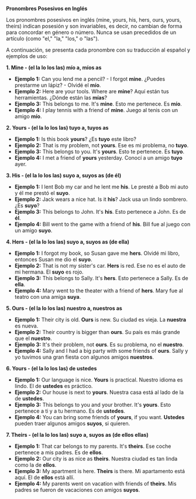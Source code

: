 **Pronombres Posesivos en Inglés**

Los pronombres posesivos en inglés (mine, yours, his, hers, ours, yours, theirs) indican posesión y son invariables, es decir, no cambian de forma para concordar en género o número. Nunca se usan precedidos de un artículo (como "el," "la," "los," o "las").

A continuación, se presenta cada pronombre con su traducción al español y ejemplos de uso:

**1. Mine - (el la lo los las) mío a, míos as**

*   **Ejemplo 1:** Can you lend me a pencil? - I forgot **mine**.   ¿Puedes prestarme un lápiz? - Olvidé el **mío**.
*   **Ejemplo 2:** Here are your tools. Where are **mine**?   Aquí están tus herramientas. ¿Dónde están las **mías**?
*   **Ejemplo 3:** This belongs to me. It's **mine**.   Esto me pertenece. Es **mío**.
*   **Ejemplo 4:** I play tennis with a friend of **mine**.   Juego al tenis con un amigo **mío**.

**2. Yours - (el la lo los las) tuyo a, tuyos as**

*   **Ejemplo 1:** Is this book **yours**?   ¿Es **tuyo** este libro?
*   **Ejemplo 2:** That is my problem, not **yours**.   Ese es mi problema, no **tuyo**.
*   **Ejemplo 3:** This belongs to you. It's **yours**.   Esto te pertenece. Es **tuyo**.
*   **Ejemplo 4:** I met a friend of **yours** yesterday.   Conocí a un amigo **tuyo** ayer.

**3. His - (el la lo los las) suyo a, suyos as (de él)**

*   **Ejemplo 1:** I lent Bob my car and he lent me **his**.   Le presté a Bob mi auto y él me prestó el **suyo**.
*   **Ejemplo 2:** Jack wears a nice hat. Is it **his**?   Jack usa un lindo sombrero. ¿Es **suyo**?
*   **Ejemplo 3:** This belongs to John. It's **his**.   Esto pertenece a John. Es de **él**.
*   **Ejemplo 4:** Bill went to the game with a friend of **his**.   Bill fue al juego con un amigo **suyo**.

**4. Hers - (el la lo los las) suyo a, suyos as (de ella)**

*   **Ejemplo 1:** I forgot my book, so Susan gave me **hers**.   Olvidé mi libro, entonces Susan me dio el **suyo**.
*   **Ejemplo 2:** That is not my sister's car. **Hers** is red.   Ese no es el auto de mi hermana. El **suyo** es rojo.
*   **Ejemplo 3:** This belongs to Sally. It's **hers**.   Esto pertenece a Sally. Es de **ella**.
*   **Ejemplo 4:** Mary went to the theater with a friend of **hers**.   Mary fue al teatro con una amiga **suya**.

**5. Ours - (el la lo los las) nuestro a, nuestros as**

*   **Ejemplo 1:** Their city is old. **Ours** is new.   Su ciudad es vieja. La **nuestra** es nueva.
*   **Ejemplo 2:** Their country is bigger than **ours**.   Su país es más grande que el **nuestro**.
*   **Ejemplo 3:** It's their problem, not **ours**.   Es su problema, no el **nuestro**.
*   **Ejemplo 4:** Sally and I had a big party with some friends of **ours**.   Sally y yo tuvimos una gran fiesta con algunos amigos **nuestros**.

**6. Yours - (el la lo los las) de ustedes**

*   **Ejemplo 1:** Our language is nice. **Yours** is practical.   Nuestro idioma es lindo. El de **ustedes** es práctico.
*   **Ejemplo 2:** Our house is next to **yours**.   Nuestra casa está al lado de la de **ustedes**.
*   **Ejemplo 3:** This belongs to you and your brother. It's **yours**.   Esto pertenece a ti y a tu hermano. Es de **ustedes**.
*   **Ejemplo 4:** You can bring some friends of **yours**, if you want.   **Ustedes** pueden traer algunos amigos **suyos**, si quieren.

**7. Theirs - (el la lo los las) suyo a, suyos as (de ellos ellas)**

*   **Ejemplo 1:** That car belongs to my parents. It's **theirs**.   Ese coche pertenece a mis padres. Es de **ellos**.
*   **Ejemplo 2:** Our city is as nice as **theirs**.   Nuestra ciudad es tan linda como la de **ellos**.
*   **Ejemplo 3:** My apartment is here. **Theirs** is there.   Mi apartamento está aquí. El de **ellos** está allí.
*   **Ejemplo 4:** My parents went on vacation with friends of **theirs**.   Mis padres se fueron de vacaciones con amigos **suyos**.

